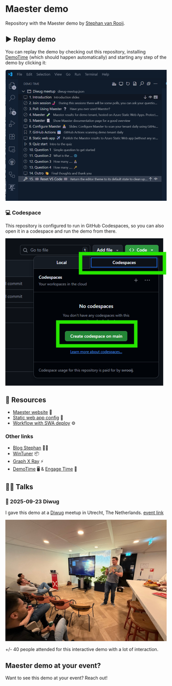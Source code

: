 # Maester demo

Repository with the Maester demo by [Stephan van Rooij](https://svrooij.io).

## ▶️ Replay demo

You can replay the demo by checking out this repository, installing [DemoTime](https://demotime.show) (which should happen automatically) and starting any step of the demo by clicking it:

![DemoTime overview](./assets/start-demo.png)

### 💻 Codespace

This repository is configured to run in GitHub Codespaces, so you can also open it in a codespace and run the demo from there.

![Codespace button](./assets/code-space.png)

## 📖 Resources

- [Maester website](https://maester.dev) 📕
- [Static web app config](./config//staticwebapp.config.json) 🔑
- [Workflow with SWA deploy](./.github/workflows/maester.yml) ⚙️

### Other links

- [Blog Stephan](https://svrooij.io) 🧑‍🏫
- [WinTuner](https://wintuner.app) 📦
- [Graph X Ray](https://graphxray.merill.net) ⚡
- [DemoTime](https://demotime.show) 🖥️ & [Engage Time](https://engagetime.live/) 🤳

## 🧑‍🏫 Talks

### 📅 2025-09-23 Diwug 

I gave this demo at a [Diwug](https://diwug.nl) meetup in Utrecht, The Netherlands. [event link](https://www.meetup.com/nl-NL/dutch-information-workers-user-group-diwug/events/310762820/)

![Diwug talk](./assets/maester-demo-at-diwug.png)

+/- 40 people attended for this interactive demo with a lot of interaction.

## Maester demo at your event?

Want to see this demo at your event? Reach out!
